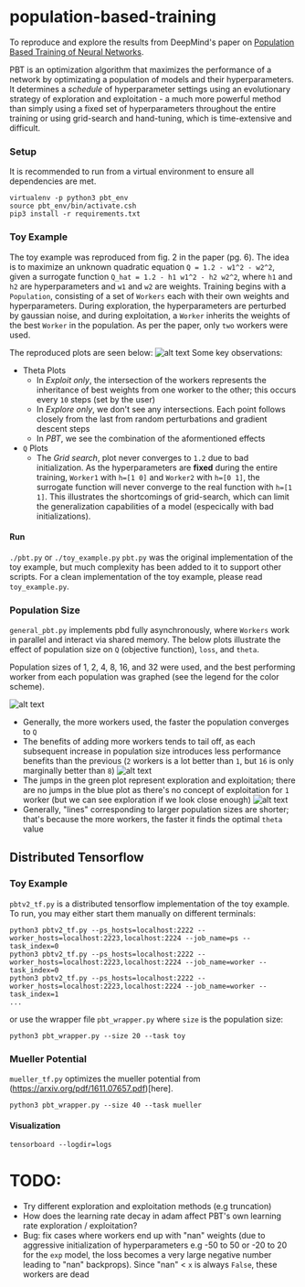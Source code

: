 # population-based-training

To reproduce and explore the results from DeepMind's paper on [Population Based Training of Neural Networks](https://arxiv.org/pdf/1711.09846.pdf).

PBT is an optimization algorithm that maximizes the performance of a network by optimizating a population of models and their hyperparameters. It determines a *schedule* of hyperparameter settings using an evolutionary strategy of exploration and exploitation - a much more powerful method than simply using a fixed set of hyperparameters throughout the entire training or using grid-search and hand-tuning, which is time-extensive and difficult.  

### Setup
It is recommended to run from a virtual environment to ensure all dependencies are met.
```
virtualenv -p python3 pbt_env
source pbt_env/bin/activate.csh
pip3 install -r requirements.txt
```

### Toy Example
The toy example was reproduced from fig. 2 in the paper (pg. 6). The idea is to maximize an unknown quadratic equation `Q = 1.2 - w1^2 - w2^2`, given a surrogate function `Q_hat = 1.2 - h1 w1^2 - h2 w2^2`, where `h1` and `h2` are hyperparameters and `w1` and `w2` are weights. Training begins with a `Population`, consisting of a set of `Workers` each with their own weights and hyperparameters. During exploration, the hyperparameters are perturbed by gaussian noise, and during exploitation, a `Worker` inherits the weights of the best `Worker` in the population. As per the paper, only `two` workers were used. 

The reproduced plots are seen below:
![alt text](https://github.com/angusfung/population-based-training/blob/master/plots.png)
Some key observations: 
* Theta Plots
   * In *Exploit only*, the intersection of the workers represents the inheritance of best weights from one worker to the other; this occurs every `10` steps (set by the user)
   * In *Explore only*, we don't see any intersections. Each point follows closely from the last from random perturbations and gradient descent steps
   * In *PBT*, we see the combination of the aformentioned effects
* `Q` Plots
   * The *Grid search*, plot never converges to `1.2` due to bad initialization. As the hyperparameters are **fixed** during the entire training, `Worker1` with `h=[1 0]` and `Worker2` with `h=[0 1]`, the surrogate function will never converge to the real function with `h=[1 1]`. This illustrates the shortcomings of grid-search, which can limit the generalization capabilities of a model (especically with bad initializations).

#### Run
 `./pbt.py` or `./toy_example.py`
 `pbt.py` was the original implementation of the toy example, but much complexity has been added to it to support other scripts. For a clean implementation of the toy example, please read `toy_example.py`.
 
 ### Population Size 
 
 `general_pbt.py` implements pbd fully asynchronously, where `Workers` work in parallel and interact via shared memory. The below plots illustrate the effect of population size on `Q` (objective function), `loss`, and `theta`.  
 
Population sizes of 1, 2, 4, 8, 16, and 32 were used, and the best performing worker from each population was graphed (see the legend for the color scheme).
 
 ![alt text](https://github.com/angusfung/population-based-training/blob/master/plots/w_32_s_150_pic1.png)
 * Generally, the more workers used, the faster the population converges to `Q`
 * The benefits of adding more workers tends to tail off, as each subsequent increase in population size introduces less performance benefits than the previous (`2` workers is a lot better than `1`, but `16` is only marginally better than `8`)
 ![alt text](https://github.com/angusfung/population-based-training/blob/master/plots/w_32_s150_loss.png)
 * The jumps in the green plot represent exploration and exploitation; there are no jumps in the blue plot as there's no concept of exploitation for `1` worker (but we can see exploration if we look close enough)
 ![alt text](https://github.com/angusfung/population-based-training/blob/master/plots/w_32_s150_theta.png)
 * Generally, "lines" corresponding to larger population sizes are shorter; that's because the more workers, the faster it finds the optimal `theta` value
 
 ## Distributed Tensorflow
 ### Toy Example
 `pbtv2_tf.py` is a distributed tensorflow implementation of the toy example. To run, you may either start them manually on different terminals:
 
```
python3 pbtv2_tf.py --ps_hosts=localhost:2222 --worker_hosts=localhost:2223,localhost:2224 --job_name=ps --task_index=0
python3 pbtv2_tf.py --ps_hosts=localhost:2222 --worker_hosts=localhost:2223,localhost:2224 --job_name=worker --task_index=0
python3 pbtv2_tf.py --ps_hosts=localhost:2222 --worker_hosts=localhost:2223,localhost:2224 --job_name=worker --task_index=1 
...
```
or use the wrapper file `pbt_wrapper.py` where `size` is the population size:
```
python3 pbt_wrapper.py --size 20 --task toy
```
### Mueller Potential
`mueller_tf.py` optimizes the mueller potential from (https://arxiv.org/pdf/1611.07657.pdf)[here].
```
python3 pbt_wrapper.py --size 40 --task mueller
```
#### Visualization
```
tensorboard --logdir=logs
```
# TODO:
* Try different exploration and exploitation methods (e.g truncation)
* How does the learning rate decay in adam affect PBT's own learning rate exploration / exploitation? 
* Bug: fix cases where workers end up with "nan" weights (due to aggressive initialization of hyperparameters e.g -50 to 50 or -20 to 20 for the `exp` model, the loss becomes a very large negative number leading to "nan" backprops). Since "nan" < `x` is always `False`, these workers are dead
 
 
 
